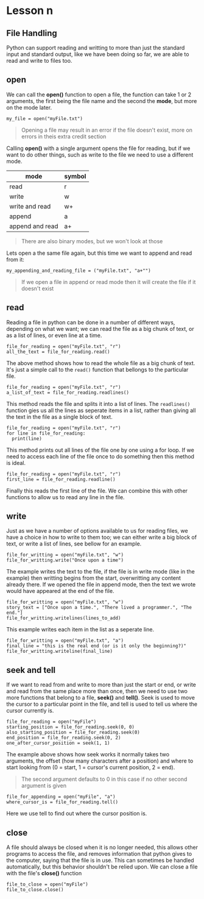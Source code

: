 # Lesson n

## File Handling

Python can support reading and writting to more than just the standard input and
standard output, like we have been doing so far, we are able to read and write
to files too.

## open

We can call the **open()** function to open a file, the function can take 1 or 2
arguments, the first being the file name and the second the __mode__, but more
on the mode later.
```python3
my_file = open("myFile.txt")
```
> Opening a file may result in an error if the file doesn't exist,
> more on errors in theis extra credit section

Calling **open()** with a single argument opens the file for reading, but if we
want to do other things, such as write to the file we need to use a different
mode.

| mode            | symbol |
|-----------------|--------|
| read            | r      |
| write           | w      |
| write and read  | w+     |
| append          | a      |
| append and read | a+     |

> There are also binary modes, but we won't look at those

Lets open a the same file again, but this time we want to append and read
from it:
```python3
my_appending_and_reading_file = ("myFile.txt", "a+"")
```
> If we open a file in append or read mode then it will create the file if it
> doesn't exist

## read

Reading a file in python can be done in a number of different ways, depending on
what we want; we can read the file as a big chunk of text, or as a list of
lines, or even line at a time.
```python3
file_for_reading = open("myFile.txt", "r")
all_the_text = file_for_reading.read()
```
The above method shows how to read the whole file as a big chunk of text.
It's just a simple call to the `read()` function that bellongs to the particular
file.

```python3
file_for_reading = open("myFile.txt", "r")
a_list_of_text = file_for_reading.readlines()
```
This method reads the file and splits it into a list of lines.
The `readlines()` function gies us all the lines as seperate items in a list,
rather than giving all the text in the file as a single block of text.

```python3
file_for_reading = open("myFile.txt", "r")
for line in file_for_reading:
  print(line)
```
This method prints out all lines of the file one by one using a for loop.
If we need to access each line of the file once to do something then this method
is ideal.

```python3
file_for_reading = open("myFile.txt", "r")
first_line = file_for_reading.readline()
```
Finally this reads the first line of the file.
We can combine this with other functions to allow us to read any line in the
file.

## write

Just as we have a number of options available to us for reading files, we have a
choice in how to write to them too; we can either write a big block of text, or
write a list of lines, see bellow for an example.
```python3
file_for_writting = open("myFile.txt", "w")
file_for_writting.write("Once upon a time")
```
The example writes the text to the file, if the file is in write mode (like in
the example) then writting begins from the start, overwritting any content
already there.
If we opened the file in append mode, then the text we wrote would have appeared
at the end of the file.
```python3
file_for_writting = open("myFile.txt", "w")
story_text = ["Once upon a time.", "There lived a programmer.", "The end."]
file_for_writting.writelines(lines_to_add)
```
This example writes each item in the list as a seperate line.

```python3
file_for_writting = open("myFile.txt", "a")
final_line = "this is the real end (or is it only the beginning?)"
file_for_writting.writeline(final_line)
```

## seek and tell

If we want to read from and write to more than just the start or end, or write
and read from the same place more than once, then we need to use two more
functions that belong to a file, **seek()** and **tell()**.
Seek is used to move the cursor to a particular point in the file, and tell is
used to tell us where the cursor currently is.

```python3
file_for_reading = open("myFile")
starting_position = file_for_reading.seek(0, 0)
also_starting_position = file_for_reading.seek(0)
end_position = file_for_reading.seek(0, 2)
one_after_cursor_position = seek(1, 1)
```
The example above shows how seek works it normally takes two arguments, the
offset (how many characters after a position) and where to start looking from
(0 = start, 1 = cursor's current position, 2 = end).

> The second argument defaults to 0 in this case if no other second argument
> is given

```python3
file_for_appending = open("myFile", "a")
where_cursor_is = file_for_reading.tell()
```
Here we use tell to find out where the cursor position is.

## close

A file should always be closed when it is no longer needed, this allows other
programs to access the file, and removes information that python gives to the
computer, saying that the file is in use.
This can sometimes be handled automatically, but this behavior shouldn't be
relied upon.
We can close a file with the file's **close()** function
```python3
file_to_close = open("myFile")
file_to_close.close()
```
